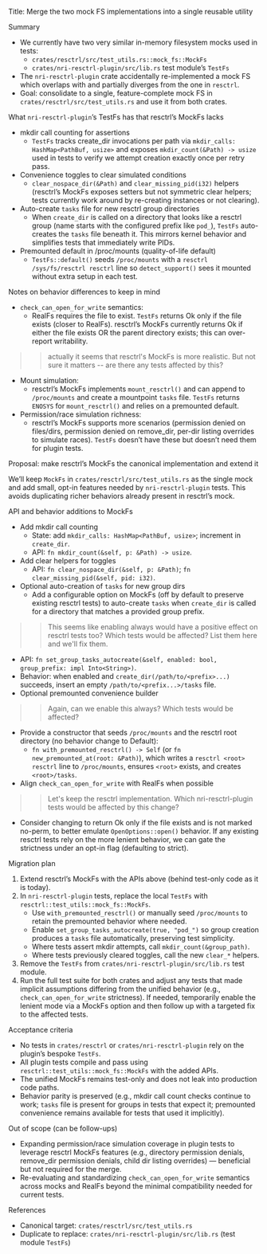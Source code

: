 Title: Merge the two mock FS implementations into a single reusable utility

Summary

- We currently have two very similar in-memory filesystem mocks used in tests:
  - `crates/resctrl/src/test_utils.rs::mock_fs::MockFs`
  - `crates/nri-resctrl-plugin/src/lib.rs` test module’s `TestFs`
- The `nri-resctrl-plugin` crate accidentally re-implemented a mock FS which overlaps with and partially diverges from the one in `resctrl`.
- Goal: consolidate to a single, feature-complete mock FS in `crates/resctrl/src/test_utils.rs` and use it from both crates.

What `nri-resctrl-plugin`’s TestFs has that resctrl’s MockFs lacks

- mkdir call counting for assertions
  - `TestFs` tracks create_dir invocations per path via `mkdir_calls: HashMap<PathBuf, usize>` and exposes `mkdir_count(&Path) -> usize` used in tests to verify we attempt creation exactly once per retry pass.
- Convenience toggles to clear simulated conditions
  - `clear_nospace_dir(&Path)` and `clear_missing_pid(i32)` helpers (resctrl’s MockFs exposes setters but not symmetric clear helpers; tests currently work around by re-creating instances or not clearing).
- Auto-create `tasks` file for new resctrl group directories
  - When `create_dir` is called on a directory that looks like a resctrl group (name starts with the configured prefix like `pod_`), `TestFs` auto-creates the `tasks` file beneath it. This mirrors kernel behavior and simplifies tests that immediately write PIDs.
- Premounted default in /proc/mounts (quality-of-life default)
  - `TestFs::default()` seeds `/proc/mounts` with a `resctrl /sys/fs/resctrl resctrl` line so `detect_support()` sees it mounted without extra setup in each test.

Notes on behavior differences to keep in mind

- `check_can_open_for_write` semantics:
  - RealFs requires the file to exist. `TestFs` returns Ok only if the file exists (closer to RealFs). resctrl’s MockFs currently returns Ok if either the file exists OR the parent directory exists; this can over-report writability.
>> actually it seems that resctrl's MockFs is more realistic. But not sure it matters -- are there any tests affected by this?
- Mount simulation:
  - resctrl’s MockFs implements `mount_resctrl()` and can append to `/proc/mounts` and create a mountpoint `tasks` file. `TestFs` returns `ENOSYS` for `mount_resctrl()` and relies on a premounted default.
- Permission/race simulation richness:
  - resctrl’s MockFs supports more scenarios (permission denied on files/dirs, permission denied on remove_dir, per-dir listing overrides to simulate races). `TestFs` doesn’t have these but doesn’t need them for plugin tests.

Proposal: make resctrl’s MockFs the canonical implementation and extend it

We’ll keep `MockFs` in `crates/resctrl/src/test_utils.rs` as the single mock and add small, opt-in features needed by `nri-resctrl-plugin` tests. This avoids duplicating richer behaviors already present in resctrl’s mock.

API and behavior additions to MockFs

- Add mkdir call counting
  - State: add `mkdir_calls: HashMap<PathBuf, usize>`; increment in `create_dir`.
  - API: `fn mkdir_count(&self, p: &Path) -> usize`.
- Add clear helpers for toggles
  - API: `fn clear_nospace_dir(&self, p: &Path)`; `fn clear_missing_pid(&self, pid: i32)`.
- Optional auto-creation of `tasks` for new group dirs
  - Add a configurable option on MockFs (off by default to preserve existing resctrl tests) to auto-create `tasks` when `create_dir` is called for a directory that matches a provided group prefix.
>> This seems like enabling always would have a positive effect on resctrl tests too? Which tests would be affected? List them here and we'll fix them.
  - API: `fn set_group_tasks_autocreate(&self, enabled: bool, group_prefix: impl Into<String>)`.
  - Behavior: when enabled and `create_dir(/path/to/<prefix>...)` succeeds, insert an empty `/path/to/<prefix...>/tasks` file.
- Optional premounted convenience builder
>> Again, can we enable this always? Which tests would be affected?
  - Provide a constructor that seeds `/proc/mounts` and the resctrl root directory (no behavior change to Default):
    - `fn with_premounted_resctrl() -> Self` (or `fn new_premounted_at(root: &Path)`), which writes a `resctrl <root> resctrl` line to `/proc/mounts`, ensures `<root>` exists, and creates `<root>/tasks`.
- Align `check_can_open_for_write` with RealFs when possible
>> Let's keep the resctrl implementation. Which nri-resctrl-plugin tests would be affected by this change?
  - Consider changing to return Ok only if the file exists and is not marked no-perm, to better emulate `OpenOptions::open()` behavior. If any existing resctrl tests rely on the more lenient behavior, we can gate the strictness under an opt-in flag (defaulting to strict).

Migration plan

1) Extend resctrl’s MockFs with the APIs above (behind test-only code as it is today).
2) In `nri-resctrl-plugin` tests, replace the local `TestFs` with `resctrl::test_utils::mock_fs::MockFs`.
   - Use `with_premounted_resctrl()` or manually seed `/proc/mounts` to retain the premounted behavior where needed.
   - Enable `set_group_tasks_autocreate(true, "pod_")` so group creation produces a `tasks` file automatically, preserving test simplicity.
   - Where tests assert mkdir attempts, call `mkdir_count(&group_path)`.
   - Where tests previously cleared toggles, call the new `clear_*` helpers.
3) Remove the `TestFs` from `crates/nri-resctrl-plugin/src/lib.rs` test module.
4) Run the full test suite for both crates and adjust any tests that made implicit assumptions differing from the unified behavior (e.g., `check_can_open_for_write` strictness). If needed, temporarily enable the lenient mode via a MockFs option and then follow up with a targeted fix to the affected tests.

Acceptance criteria

- No tests in `crates/resctrl` or `crates/nri-resctrl-plugin` rely on the plugin’s bespoke `TestFs`.
- All plugin tests compile and pass using `resctrl::test_utils::mock_fs::MockFs` with the added APIs.
- The unified MockFs remains test-only and does not leak into production code paths.
- Behavior parity is preserved (e.g., mkdir call count checks continue to work; `tasks` file is present for groups in tests that expect it; premounted convenience remains available for tests that used it implicitly).

Out of scope (can be follow-ups)

- Expanding permission/race simulation coverage in plugin tests to leverage resctrl MockFs features (e.g., directory permission denials, remove_dir permission denials, child dir listing overrides) — beneficial but not required for the merge.
- Re-evaluating and standardizing `check_can_open_for_write` semantics across mocks and RealFs beyond the minimal compatibility needed for current tests.

References

- Canonical target: `crates/resctrl/src/test_utils.rs`
- Duplicate to replace: `crates/nri-resctrl-plugin/src/lib.rs` (test module `TestFs`)

